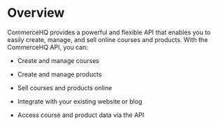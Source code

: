 # Overview

CommerceHQ provides a powerful and flexible API that enables you to easily create, manage, and sell online courses and products. With the CommerceHQ API, you can:

- Create and manage courses

- Create and manage products

- Sell courses and products online

- Integrate with your existing website or blog

- Access course and product data via the API

